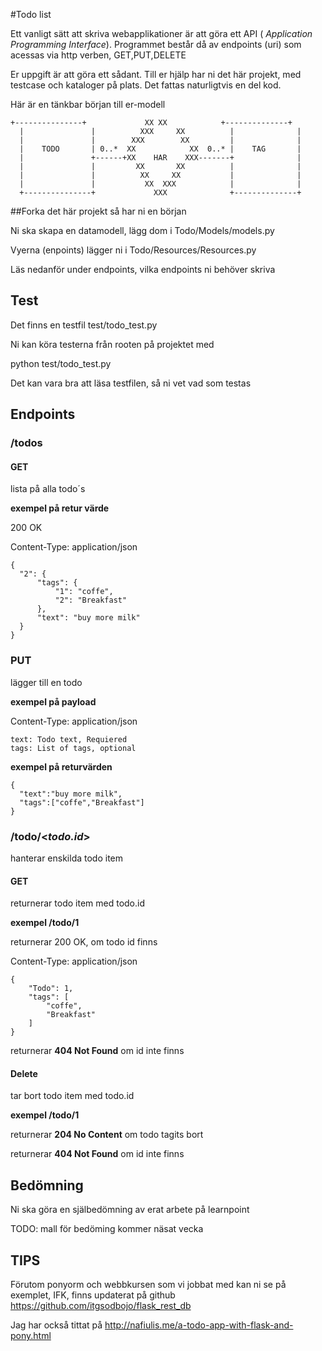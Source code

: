 #Todo list

Ett vanligt sätt att skriva webapplikationer är att göra ett API ( *Application Programming Interface*). Programmet består då av endpoints (uri) som acessas via http verben, GET,PUT,DELETE

Er uppgift är att göra ett sådant. Till er hjälp har ni det här projekt, med testcase och kataloger på plats.
Det fattas naturligtvis en del kod.  



Här är en tänkbar början till er-modell


    +---------------+             XX XX            +--------------+
      |               |          XXX     XX          |              |
      |               |        XXX        XX         |              |
      |    TODO       | 0..*  XX            XX  0..* |    TAG       |
      |               +------+XX    HAR    XXX-------+              |
      |               |         XX       XX          |              |
      |               |          XX     XX           |              |
      |               |           XX  XXX            |              |
      +---------------+             XXX              +--------------+



##Forka det här projekt så har ni en början

Ni ska skapa en datamodell, lägg dom i Todo/Models/models.py

Vyerna (enpoints) lägger ni i Todo/Resources/Resources.py

Läs nedanför under endpoints, vilka endpoints ni behöver skriva

## Test

Det finns en testfil test/todo_test.py

Ni kan köra testerna från rooten på projektet med

python test/todo_test.py

Det kan vara bra att läsa testfilen, så ni vet vad som testas


## Endpoints

### /todos

#### GET

lista på alla todo´s



**exempel på retur värde**

200 OK

Content-Type: application/json

    {
      "2": {
          "tags": {
              "1": "coffe",
              "2": "Breakfast"
          },
          "text": "buy more milk"
      }
    }



### PUT

lägger till en todo

**exempel på payload**

Content-Type: application/json

    text: Todo text, Requiered
    tags: List of tags, optional

**exempel på returvärden**

    {
      "text":"buy more milk",
      "tags":["coffe","Breakfast"]
    }




### /todo/<*todo.id*>

hanterar enskilda todo item

#### GET

returnerar todo item med todo.id

**exempel /todo/1**

returnerar 200 OK, om todo id finns

Content-Type: application/json

    {
        "Todo": 1,
        "tags": [
            "coffe",
            "Breakfast"
        ]
    }

returnerar **404 Not Found** om id inte finns

#### Delete

tar bort todo item med todo.id

**exempel /todo/1**

returnerar **204 No Content** om todo tagits bort

returnerar **404 Not Found** om id inte finns


## Bedömning

Ni ska göra en själbedömning av erat arbete på learnpoint

TODO: mall för bedöming kommer näsat vecka


## TIPS

Förutom ponyorm och webbkursen som vi jobbat med kan ni se på exemplet, IFK,  finns updaterat på github
https://github.com/itgsodbojo/flask_rest_db

Jag har också tittat på http://nafiulis.me/a-todo-app-with-flask-and-pony.html
